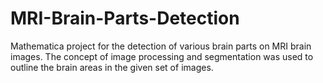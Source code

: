 # MRI-Brain-Parts-Detection
Mathematica project for the detection of various brain parts on MRI brain images. The concept of image processing and segmentation was used to outline the brain areas in the given set of images.
